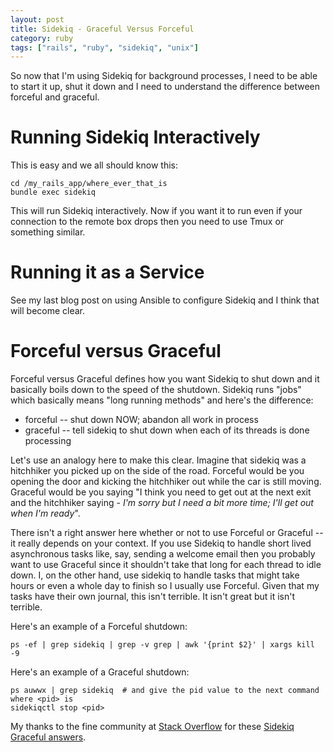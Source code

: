 ```yaml
---
layout: post
title: Sidekiq - Graceful Versus Forceful
category: ruby
tags: ["rails", "ruby", "sidekiq", "unix"]
---
```

So now that I'm using Sidekiq for background processes, I need to be able to start it up, shut it down and I need to understand the difference between forceful and graceful.  

# Running Sidekiq Interactively

This is easy and we all should know this:

    cd /my_rails_app/where_ever_that_is
    bundle exec sidekiq
    
This will run Sidekiq interactively.  Now if you want it to run even if your connection to the remote box drops then you need to use Tmux or something similar.

# Running it as a Service

See my last blog post on using Ansible to configure Sidekiq and I think that will become clear.

# Forceful versus Graceful

Forceful versus Graceful defines how you want Sidekiq to shut down and it basically boils down to the speed of the shutdown.  Sidekiq runs "jobs" which basically means "long running methods" and here's the difference:

* forceful -- shut down NOW; abandon all work in process
* graceful -- tell sidekiq to shut down when each of its threads is done processing
  
Let's use an analogy here to make this clear.  Imagine that sidekiq was a hitchhiker you picked up on the side of the road.  Forceful would be you opening the door and kicking the hitchhiker out while the car is still moving.  Graceful would be you saying "I think you need to get out at the next exit and the hitchhiker saying - *I'm sorry but I need a bit more time; I'll get out when I'm ready*".

There isn't a right answer here whether or not to use Forceful or Graceful -- it really depends on your context.  If you use Sidekiq to handle short lived asynchronous tasks like, say, sending a welcome email then you probably want to use Graceful since it shouldn't take that long for each thread to idle down.  I, on the other hand, use sidekiq to handle tasks that might take hours or even a whole day to finish so I usually use Forceful.  Given that my tasks have their own journal, this isn't terrible.  It isn't great but it isn't terrible.

Here's an example of a Forceful shutdown:

    ps -ef | grep sidekiq | grep -v grep | awk '{print $2}' | xargs kill -9

Here's an example of a Graceful shutdown:

    ps auwwx | grep sidekiq  # and give the pid value to the next command where <pid> is
    sidekiqctl stop <pid> 

My thanks to the fine community at [Stack Overflow](http://www.sidekiq.com/) for these [Sidekiq Graceful answers](http://stackoverflow.com/questions/12143350/gracefully-shutting-down-sidekiq-processes).